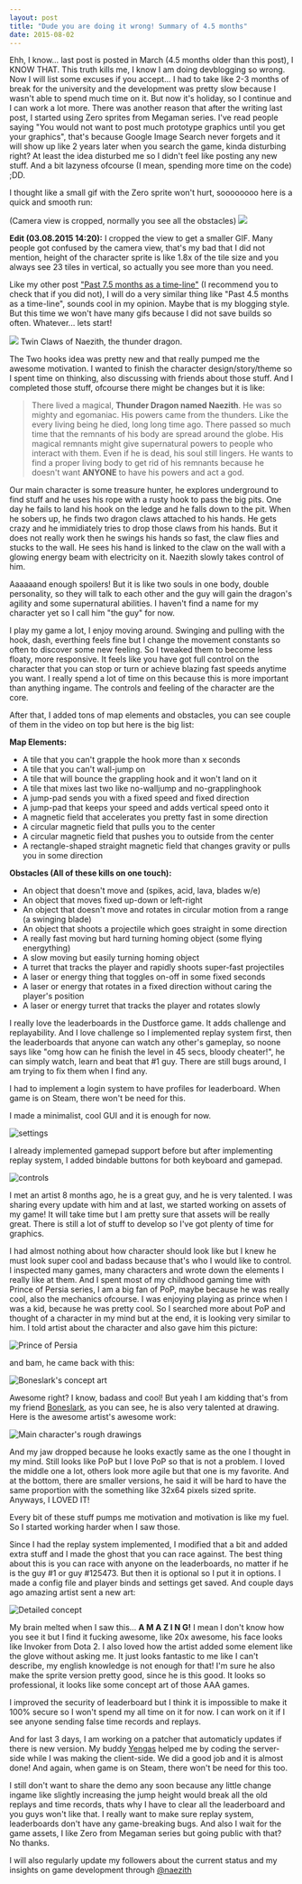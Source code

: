 ```yaml
---
layout: post
title: "Dude you are doing it wrong! Summary of 4.5 months"
date: 2015-08-02
---
```


Ehh, I know... last post is posted in March (4.5 months older than this post), I KNOW THAT. This truth kills me, I know I am doing devblogging so wrong. Now I will list some excuses if you accept... I had to take like 2-3 months of break for the university and the development was pretty slow because I wasn't able to spend much time on it. But now it's holiday, so I continue and I can work a lot more. There was another reason that after the writing last post, I started using Zero sprites from Megaman series. I've read people saying "You would not want to post much prototype graphics until you get your graphics", that's because Google Image Search never forgets and it will show up like 2 years later when you search the game, kinda disturbing right? At least the idea disturbed me so I didn't feel like posting any new stuff. And a bit lazyness ofcourse (I mean, spending more time on the code) ;DD. 

I thought like a small gif with the Zero sprite won't hurt, soooooooo here is a quick and smooth run: 

(Camera view is cropped, normally you see all the obstacles) ![](/assets/img/zero_run.gif)

**Edit (03.08.2015 14:20):** I cropped the view to get a smaller GIF. Many people got confused by the camera view, that's my bad that I did not mention, height of the character sprite is like 1.8x of the tile size and you always see 23 tiles in vertical, so actually you see more than you need.   

Like my other post ["Past 7.5 months as a time-line"](http://blog.naezith.com/2015/03/past-7-months-as-a-time-line "Past 7.5 months as a time-line") (I recommend you to check that if you did not), I will do a very similar thing like "Past 4.5 months as a time-line", sounds cool in my opinion. Maybe that is my blogging style. But this time we won't have many gifs because I did not save builds so often. Whatever... lets start! 

![](/assets/img/twin_claws.png) 
Twin Claws of Naezith, the thunder dragon. 

The Two hooks idea was pretty new and that really pumped me the awesome motivation. I wanted to finish the character design/story/theme so I spent time on thinking, also discussing with friends about those stuff. And I completed those stuff, ofcourse there might be changes but it is like:

> There lived a magical, **Thunder Dragon named Naezith**. He was so mighty and egomaniac. His powers came from the thunders. Like the every living being he died, long long time ago. There passed so much time that the remnants of his body are spread around the globe. His magical remnants might give supernatural powers to people who interact with them. Even if he is dead, his soul still lingers. He wants to find a proper living body to get rid of his remnants because he doesn't want **ANYONE** to have his powers and act a god. 

Our main character is some treasure hunter, he explores underground to find stuff and he uses his rope with a rusty hook to pass the big pits. One day he fails to land his hook on the ledge and he falls down to the pit. When he sobers up, he finds two dragon claws attached to his hands. He gets crazy and he immidiately tries to drop those claws from his hands. But it does not really work then he swings his hands so fast, the claw flies and stucks to the wall. He sees his hand is linked to the claw on the wall with a glowing energy beam with electricity on it. Naezith slowly takes control of him.

Aaaaaand enough spoilers! But it is like two souls in one body, double personality, so they will talk to each other and the guy will gain the dragon's agility and some supernatural abilities. I haven't find a name for my character yet so I call him "the guy" for now. 

I play my game a lot, I enjoy moving around. Swinging and pulling with the hook, dash, everthing feels fine but I change the movement constants so often to discover some new feeling. So I tweaked them to become less floaty, more responsive. It feels like you have got full control on the character that you can stop or turn or achieve blazing fast speeds anytime you want. I really spend a lot of time on this because this is more important than anything ingame. The controls and feeling of the character are the core. 

After that, I added tons of map elements and obstacles, you can see couple of them in the video on top but here is the big list: 

**Map Elements:**
*   A tile that you can't grapple the hook more than x seconds
*   A tile that you can't wall-jump on
*   A tile that will bounce the grappling hook and it won't land on it
*   A tile that mixes last two like no-walljump and no-grapplinghook
*   A jump-pad sends you with a fixed speed and fixed direction
*   A jump-pad that keeps your speed and adds vertical speed onto it
*   A magnetic field that accelerates you pretty fast in some direction
*   A circular magnetic field that pulls you to the center
*   A circular magnetic field that pushes you to outside from the center
*   A rectangle-shaped straight magnetic field that changes gravity or pulls you in some direction

**Obstacles (All of these kills on one touch):**
*   An object that doesn't move and (spikes, acid, lava, blades w/e)
*   An object that moves fixed up-down or left-right
*   An object that doesn't move and rotates in circular motion from a range (a swinging blade)
*   An object that shoots a projectile which goes straight in some direction
*   A really fast moving but hard turning homing object (some flying energything)
*   A slow moving but easily turning homing object
*   A turret that tracks the player and rapidly shoots super-fast projectiles
*   A laser or energy thing that toggles on-off in some fixed seconds
*   A laser or energy that rotates in a fixed direction without caring the player's position
*   A laser or energy turret that tracks the player and rotates slowly

I really love the leaderboards in the Dustforce game. It adds challenge and replayability. And I love challenge so I implemented replay system first, then the leaderboards that anyone can watch any other's gameplay, so noone says like "omg how can he finish the level in 45 secs, bloody cheater!", he can simply watch, learn and beat that #1 guy. There are still bugs around, I am trying to fix them when I find any. 

I had to implement a login system to have profiles for leaderboard. When game is on Steam, there won't be need for this. 

I made a minimalist, cool GUI and it is enough for now. 

![settings](/assets/img/settings_main.png) 

I already implemented gamepad support before but after implementing replay system, I added bindable buttons for both keyboard and gamepad. 

![controls](/assets/img/settings_controls.png) 

I met an artist 8 months ago, he is a great guy, and he is very talented. I was sharing every update with him and at last, we started working on assets of my game! It will take time but I am pretty sure that assets will be really great. There is still a lot of stuff to develop so I've got plenty of time for graphics. 

I had almost nothing about how character should look like but I knew he must look super cool and badass because that's who I would like to control. I inspected many games, many characters and wrote down the elements I really like at them. And I spent most of my childhood gaming time with Prince of Persia series, I am a big fan of PoP, maybe because he was really cool, also the mechanics ofcourse. I was enjoying playing as prince when I was a kid, because he was pretty cool. So I searched more about PoP and thought of a character in my mind but at the end, it is looking very similar to him. I told artist about the character and also gave him this picture: 

![Prince of Persia](/assets/img/prince_of_persia.png) 

and bam, he came back with this: 

![Boneslark's concept art](/assets/img/boneslark_art.png)   

Awesome right? I know, badass and cool! But yeah I am kidding that's from my friend [Boneslark](http://steamcommunity.com/id/Boneslark/), as you can see, he is also very talented at drawing. Here is the awesome artist's awesome work: 

![Main character's rough drawings](/assets/img/rough_drawings.jpg) 

And my jaw dropped because he looks exactly same as the one I thought in my mind. Still looks like PoP but I love PoP so that is not a problem. I loved the middle one a lot, others look more agile but that one is my favorite. And at the bottom, there are smaller versions, he said it will be hard to have the same proportion with the something like 32x64 pixels sized sprite. Anyways, I LOVED IT! 

Every bit of these stuff pumps me motivation and motivation is like my fuel. So I started working harder when I saw those. 

Since I had the replay system implemented, I modified that a bit and added extra stuff and I made the ghost that you can race against. The best thing about this is you can race with anyone on the leaderboards, no matter if he is the guy #1 or guy #125473. But then it is optional so I put it in options. I made a config file and player binds and settings get saved. And couple days ago amazing artist sent a new art: 

![Detailed concept](/assets/img/detailed_concept.jpg) 

My brain melted when I saw this... **A M A Z I N G!** I mean I don't know how you see it but I find it fucking awesome, like 20x awesome, his face looks like Invoker from Dota 2. I also loved how the artist added some element like the glove without asking me. It just looks fantastic to me like I can't describe, my english knowledge is not enough for that! I'm sure he also make the sprite version pretty good, since he is this good. It looks so professional, it looks like some concept art of those AAA games. 

I improved the security of leaderboard but I think it is impossible to make it 100% secure so I won't spend my all time on it for now. I can work on it if I see anyone sending false time records and replays. 

And for last 3 days, I am working on a patcher that automaticly updates if there is new version. My buddy [Yengas](https://github.com/Yengas "GitHub - Yengas") helped me by coding the server-side while I was making the client-side. We did a good job and it is almost done! And again, when game is on Steam, there won't be need for this too. 

I still don't want to share the demo any soon because any little change ingame like slightly increasing the jump height would break all the old replays and time records, thats why I have to clear all the leaderboard and you guys won't like that. I really want to make sure replay system, leaderboards don't have any game-breaking bugs. And also I wait for the game assets, I like Zero from Megaman series but going public with that? No thanks. 

I will also regularly update my followers about the current status and my insights on game development through [@naezith](https://twitter.com/naezith) 
